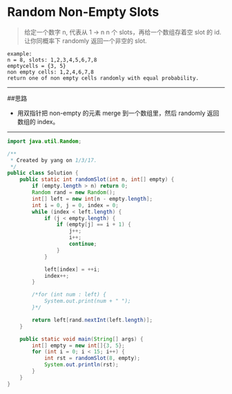 # Random Non-Empty Slots

> 给定一个数字 n, 代表从 1 -> n  n 个 slots，再给一个数组存着空 slot 的 id. 让你同概率下 randomly 返回一个非空的 slot.



```
example:
n = 8, slots: 1,2,3,4,5,6,7,8
emptycells = {3, 5}
non empty cells: 1,2,4,6,7,8
return one of non empty cells randomly with equal probability.
```
----
##思路
* 用双指针把 non-empty 的元素 merge 到一个数组里，然后 randomly 返回数组的 index。

--------


```java
import java.util.Random;

/**
 * Created by yang on 1/3/17.
 */
public class Solution {
    public static int randomSlot(int n, int[] empty) {
        if (empty.length > n) return 0;
        Random rand = new Random();
        int[] left = new int[n - empty.length];
        int i = 0, j = 0, index = 0;
        while (index < left.length) {
            if (j < empty.length) {
                if (empty[j] == i + 1) {
                    j++;
                    i++;
                    continue;
                }
            }

            left[index] = ++i;
            index++;
        }

        /*for (int num : left) {
            System.out.print(num + " ");
        }*/

        return left[rand.nextInt(left.length)];
    }

    public static void main(String[] args) {
        int[] empty = new int[]{3, 5};
        for (int i = 0; i < 15; i++) {
            int rst = randomSlot(8, empty);
            System.out.println(rst);
        }
    }
}

```

